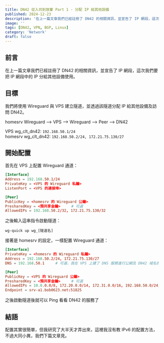 ```yaml
---
title: DN42 從入坑到放棄 Part 1 - 分配 IP 給其他設備
published: 2024-12-23
description: '在上一篇文章我們已經註冊了 DN42 的相關資訊，並宣告了 IP 網段，這次我們要把 IP 網段中的 IP 分給其他設備使用'
image: ''
tags: [DN42, VPN, BGP, Linux]
category: 'Network'
draft: false
---
```


## 前言

在上一篇文章我們已經註冊了 DN42 的相關資訊，並宣告了 IP 網段，這次我們要把 IP 網段中的 IP 分給其他設備使用。

## 目標

我們將使用 Wireguard 與 VPS 建立隧道，並透過該隧道分配 IP 給其他設備及訪問 DN42。

homesrv Wireguard --> VPS --> Wireguard --> Peer --> DN42

VPS wg_clt_dn42: `192.168.50.1/24`  
homesrv wg_clt_dn42: `192.168.50.2/24, 172.21.75.130/27`

## 開始配置

首先在 VPS 上配置 Wireguard 通道：

```conf
[Interface]
Address = 192.168.50.1/24
PrivateKey = <VPS 的 Wireguard 私鑰>
ListenPort = <VPS 的連接埠>

[Peer]
PublicKey = <homesrv 的 Wireguard 公鑰>
PresharedKey = <預共享金鑰>     # 可選
AllowedIPs = 192.168.50.2/32, 172.21.75.130/32
```

之後輸入這串指令啟動隧道：

```
wg-quick up wg_[隧道名]
```

接著是 homesrv 的設定，一樣配置 Wireguard 通道：

```conf
[Interface]
PrivateKey = <homesrv 的 Wireguard 私鑰>
Address = 192.168.50.2/24, 172.21.75.130/27
DNS = 192.168.50.1     # 可選，我在 VPS 上建了 DNS 服務進行公網及 DN42 域名的分流，使其可以同時訪問公網及 DN42

[Peer]
PublicKey = <VPS 的 Wireguard 公鑰>
PresharedKey = <預共享金鑰>     # 可選
AllowedIPs = 10.0.0.0/8, 172.20.0.0/14, 172.31.0.0/16, 192.168.50.0/24, fd00::/8, fe80::/64
Endpoint = srv-a1.bob0623.net:51825
```

之後啟動隧道後就可以 Ping 看看 DN42 的服務了

## 結語

配置其實很簡單，但我研究了大半天才弄出來，這裡我沒有教 IPv6 的配置方法，不過大同小異，我們下篇文章見。